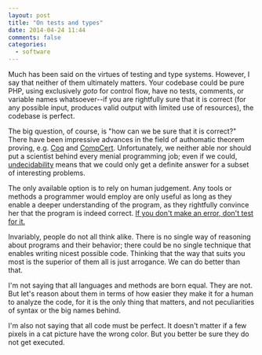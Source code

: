```yaml
---
layout: post
title: "On tests and types"
date: 2014-04-24 11:44
comments: false
categories:
  - software
---
```


Much has been said on the virtues of testing and type systems. However, I say that neither of them ultimately matters. Your codebase could be pure PHP, using exclusively _goto_ for control flow, have no tests, comments, or variable names whatsoever--if you are rightfully sure that it is correct (for any possible input, produces valid output with limited use of resources), the codebase is perfect.

The big question, of course, is "how can we be sure that it is correct?" There have been impressive advances in the field of authomatic theorem proving, e.g. [Coq][] and [CompCert][]. Unfortunately, we neither able nor should put a scientist behind every menial programming job; even if we could, [undecidability][] means that we could only get a definite answer for a subset of interesting problems.

The only available option is to rely on human judgement. Any tools or methods a programmer would employ are only useful as long as they enable a deeper understanding of the program, as they rightfully convince her that the program is indeed correct. [If you don't make an error, don't test for it.][kbeck]

Invariably, people do not all think alike. There is no single way of reasoning about programs and their behavior; there could be no single technique that enables writing nicest possible code. Thinking that the way that suits you most is the superior of them all is just arrogance. We can do better than that.

I'm not saying that all languages and methods are born equal. They are not. But let's reason about them in terms of how easier they make it for a human to analyze the code, for it is the only thing that matters, and not peculiarities of syntax or the big names behind.

I'm also not saying that all code must be perfect. It doesn't matter if a few pixels in a cat picture have the wrong color. But you better be sure they do not get executed.

[coq]: http://coq.inria.fr/
[compcert]: http://compcert.inria.fr/
[undecidability]: http://en.wikipedia.org/wiki/Undecidable_problem
[kbeck]: http://stackoverflow.com/a/153565/254415
